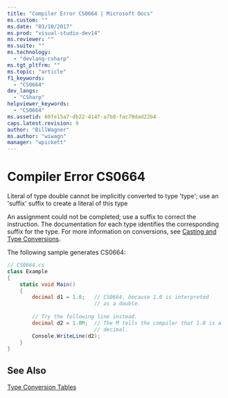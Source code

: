 ```yaml
---
title: "Compiler Error CS0664 | Microsoft Docs"
ms.custom: ""
ms.date: "03/10/2017"
ms.prod: "visual-studio-dev14"
ms.reviewer: ""
ms.suite: ""
ms.technology: 
  - "devlang-csharp"
ms.tgt_pltfrm: ""
ms.topic: "article"
f1_keywords: 
  - "CS0664"
dev_langs: 
  - "CSharp"
helpviewer_keywords: 
  - "CS0664"
ms.assetid: 60fe15a7-db22-414f-a7b8-fac79dad22b4
caps.latest.revision: 9
author: "BillWagner"
ms.author: "wiwagn"
manager: "wpickett"
---
```

# Compiler Error CS0664
Literal of type double cannot be implicitly converted to type 'type'; use an 'suffix' suffix to create a literal of this type  
  
 An assignment could not be completed; use a suffix to correct the instruction. The documentation for each type identifies the corresponding suffix for the type. For more information on conversions, see [Casting and Type Conversions](../../csharp/programming-guide/types/casting-and-type-conversions.md).  
  
 The following sample generates CS0664:  
  
```c#  
// CS0664.cs  
class Example  
{  
    static void Main()  
    {  
        decimal d1 = 1.0;   // CS0664, because 1.0 is interpreted  
                            // as a double.  
  
        // Try the following line instead.  
        decimal d2 = 1.0M;  // The M tells the compiler that 1.0 is a  
                            // decimal.  
        Console.WriteLine(d2);  
    }  
}  
```  
  
## See Also  
 [Type Conversion Tables](../Topic/Type%20Conversion%20Tables%20in%20the%20.NET%20Framework.md)
